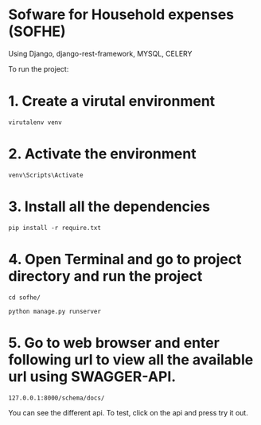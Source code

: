 # Sofware for Household expenses (SOFHE)

Using Django, django-rest-framework, MYSQL, CELERY

To run the project:

# 1. Create a virutal environment

```
virutalenv venv
```

# 2. Activate the environment

```
venv\Scripts\Activate
```

# 3. Install all the dependencies

```
pip install -r require.txt
```

# 4. Open Terminal and go to project directory and run the project

```
cd sofhe/

python manage.py runserver
```

# 5. Go to web browser and enter following url to view all the available url using SWAGGER-API.

```
127.0.0.1:8000/schema/docs/
```

You can see the different api. To test, click on the api and press try it out.

